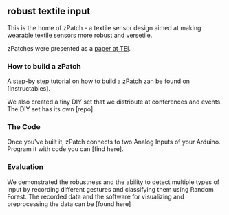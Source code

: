 ## robust textile input

This is the home of zPatch - a textile sensor design aimed at making wearable textile sensors more robust and versetile.

zPatches were presented as a [paper at TEI](www.putthelinkhere).

### How to build a zPatch

A step-by step tutorial on how to build a zPatch zan be found on [Instructables].

We also created a tiny DIY set that we distribute at conferences and events. The DIY set has its own [repo].


### The Code

Once you've built it, zPatch connects to two Analog Inputs of your Arduino. Program it with code you can [find here].


### Evaluation

We demonstrated the robustness and the ability to detect multiple types of input by recording different gestures and classifying them using Random Forest. The recorded data and the software for visualizing and preprocessing the data can be [found here]
